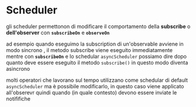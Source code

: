 # Scheduler

gli scheduler permettonon di modificare il comportamento della **subscribe** o **dell'observer** con **`subscribeOn`**  e   **`observeOn`**  

ad esempio quando eseguimo la subscription di un'observable avviene in modo sincrono , il metodo subscribe viene eseguito immediatamente mentre con  **`subscribeOn`**  e lo schedular `asyncScheduler`   possiamo dire dopo quanto deve essere eseguito il metodo `subscribe()`    in questo modo diventa asincrono

molti operatori che lavorano sul tempo utilizzano come schedular di default `asyncScheduler`  ma è possibile modificarlo, in questo caso viene applicato all'obserevr quindi quando \(in quale contesto\) devono essere inviate le notififiche


